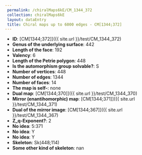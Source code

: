 ```yaml
--- 
 permalink: /chiralMaps6kE/CM_1344_372 
 collection: chiralMaps6kE
 layout: dataEntry
 title: Chiral maps up to 6000 edges - CM[1344;372]
---
```


- **ID**: [CM[1344;372]]({{ site.url }}/test/CM_1344_372)
- **Genus of the underlying surface**: 442
- **Length of the face**: 192
- **Valency**: 6
- **Length of the Petrie polygon**: 448
- **Is the automorphism group solvable?**: S
- **Number of vertices**: 448
- **Number of edges**: 1344
- **Number of faces**: 14
- **The map is self-**: none
- **Dual map**: [CM[1344;370]]({{ site.url }}/test/CM_1344_370)
- **Mirror (enantihomorphic) map**: [CM[1344;371]]({{ site.url }}/test/CM_1344_371)
- **Dual of the mirror image**: [CM[1344;367]]({{ site.url }}/test/CM_1344_367)
- **Z_q-Exponent?**: 2
- **No idea**:  5:371
- **No idea**: Y
- **No idea**: Y
- **Skeleton**: Sk(448;114)
- **Some other kind of skeleton**: nan
